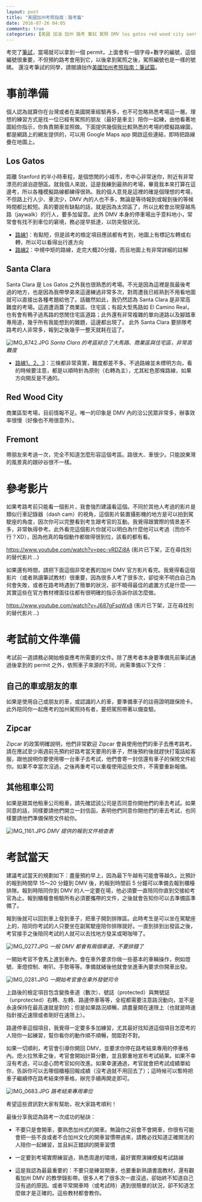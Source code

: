 ```yaml
---
layout: post
title: "美國加州考照指南：路考篇"
date: 2016-07-26 04:05
comments: true
categories: [美國 加油 加州 路考 筆試 駕照 DMV los gatos red wood city santa clara 矽谷 灣區 樹懶 留學]
---
```

考完了[筆試](http://blog.ponan.li/post/2016/07/26/united-states-california-guide-to-driver-license-paper-test-dmv "美國加州考照指南：筆試篇")，當場就可以拿到一個 permit，上面會有一個字母+數字的編號，這個編號很重要，不但預約路考會用到它，以後拿到駕照之後，駕照編號也是一樣的號碼。
還沒考筆試的同學，請閱讀拙作[美國加州考照指南：筆試篇](http://blog.ponan.li/post/2016/07/26/united-states-california-guide-to-driver-license-paper-test-dmv "美國加州考照指南：筆試篇")。



# 事前準備

個人認為就算你在台灣或者在美國開車經驗再多，也不可忽略熟悉考場這一層。理想的練習方式是找一位已經有駕照的朋友（最好是車主）陪你一起練，由他看著地圖給你指示，你負責開車並照做。下面提供幾個我比較熟悉的考場的模擬路線圖，都是網路上的網友提供的，可以用 Google Maps app 開啟這些連結，即時把路線疊在地圖上。

## Los Gatos

距離 Stanford 約半小時車程，是個悠閒的小城市，市中心非常迷你，附近有非常漂亮的湖泊遊憩區。就我個人來說，這是我練到最熟的考場，畢竟我本來打算在這邊考，所以各種模擬路線都練得很熟。我的個人意見是這裡的確是個理想的考場，不但路上行人少、車流少，DMV 內的人也不多，無論是等待報到或報到後的等候時間都比較短。真的要說有缺點的話，就是因為太郊區了，所以比較會出現穿越馬路（jaywalk）的行人，要多加留意。此外 DMV 本身的停車場出乎意料地小，常常會有找不到車位的窘境，務必提早抵達，以防突發狀況。

- [路線1](https://www.google.com/maps/d/u/0/viewer?hl=en_US&mid=1hdNxgaYW3gXqms8g3fJ3EHkm3ms)：有點短，但是該考的檢定項目應該都有考到，地圖上有標記左轉或右轉，所以可以看得出行進方向
- [路線2](https://www.google.com/maps/d/u/0/viewer?mid=1zLZ7D7PSpDKY0WuRnF0Y5y1MSDg&hl=en_US)：中規中矩的路線，走完大概20分鐘，而且地圖上有非常詳細的註解

## Santa Clara

Santa Clara 是 Los Gatos 之外我也很熟悉的考場。不光是因為這裡是我最後考過的地方，也是因為我帶學弟來這邊練過非常多次，對周遭我已經熟到不用看地圖就可以直接出各種考題給他了。話雖然如此，我仍然認為 Santa Clara 是非常高難度的考場。這週遭涵蓋了商業區、住宅區；有超大型馬路如 El Camino Real，也有會有鴨子過馬路的悠閒住宅區道路；此外還有非常複雜的單向道路以及腳踏車專用道，幾乎所有我能想到的難題，這邊都出現了。
此外 Santa Clara 要排隊考路考的人非常多，報到之後幾乎一整天就耗在這了。

![IMG_8742.JPG](/assets/img/2016/SsvRpkHaRtuv2UE6aw9F_IMG_8742.JPG)
*Santa Clara 的考區綜合了大馬路、商業區與住宅區，非常高難度*

- [路線1、2、3](https://www.google.com/maps/d/u/0/viewer?mid=1QX9EP-QXKvOHSXFbwO6-xGFEAaQ&hl=en_US)：三條都非常真實，難度都差不多。不過路線並未標明方向，看的時候要注意，都是以順時針為原則（右轉為主），尤其紅色那條路線，如果方向開反是不通的。

## Red Wood City

商業區型考場，目前情報不足。唯一的印象是 DMV 內的洽公民眾非常多，辦事效率很慢（好像也不用很意外）。

## Fremont

帶朋友來考過一次，完全不知道怎麼形容這個考區。路很大、車很少。只能說東灣的風景真的跟矽谷很不一樣。

# 參考影片

如果考路考前只能看一個影片，我會強烈建議看這個。不同於其他人考過的影片是類似行車記錄器（dash cam）的視角，這個影片裝置攝影機的地方是可以拍到駕駛座的角度，因次你可以完整看到考生跟考官的互動。我覺得跟實際的情景差不多，非常執得參考。此外看完這個影片你就可以明白為什麼他可以考過（而你不行？XD），因為他真的每個動作都做得很到位，該看的都有看。

https://www.youtube.com/watch?v=pec-vRDZi8A
(影片已下架，正在尋找別的替代影片...)

如果還有時間，請把下面這個非常老舊的加州 DMV 官方影片看完。我覺得看這個影片（或者熟讀筆試教材）很重要，因為很多人考了很多次，卻從來不明白自己為何會失敗，或者在路考時遇到了簡單的狀況，卻不曉得最佳的處置方式是什麼——其實這些在官方教材裡面往往都有很明確的指示告訴你該怎麼做。

https://www.youtube.com/watch?v=J687gFsqWx8
(影片已下架，正在尋找別的替代影片...)


# 考試前文件準備

考試前一週請務必開始檢查應考所需要的文件。除了應考者本身要準備先前筆試通過後拿到的 permit 之外，依照車子來源的不同，尚需準備以下文件：

## 自己的車或朋友的車
如果是使用自己或朋友的車，或認識的人的車，要準備車子的註冊證明跟保險卡。此外陪同你一起應考的加州駕照持有者，要把駕照帶著以備查驗。

## Zipcar
Zipcar 的政策明確說明，他們非常歡迎 Zipcar 會員使用他們的車子去應考路考。請在應試至少兩週前先預約好路考當天要用的車子，然後預約後就趕快打電話給客服，跟他說明你要使用哪一台車子去考試，他們會寄一封信還有車子的保險文件給你。如果不幸當次沒過，之後再重考可以重複使用這些文件，不需要重新報備。

## 其他租車公司
如果是跟其他租車公司租車，請先確認該公司是否同意你開他們的車去考試。如果同意的話，同樣要請他們開立一封信函，表明他們同意你開他們的車去考試，也同樣要請他們準備保險文件給你。


![IMG_1161.JPG](/assets/img/2016/CeJxfD3YTXehjGMvRvKQ_IMG_1161.JPG)
*DMV 提供的報到文件檢查表*

# 考試當天

建議考試當天的規劃如下：盡量預約早上，因為最下午越有可能會等越久。比預計的報到時間早 15～20 分鐘到 DMV 後，約報到時間前 5 分鐘可以準備去報到櫃檯排隊。報到時陪同你到 DMV 的人一定要在場，他必須要一直陪同你直到交接給考官為止。報到櫃檯會檢驗所有必須要攜帶的文件，之後就會告知你可以去準備區準備了。

報到後就可以回到車上發到車子，把車子開到排隊區。此時考生是可以坐在駕駛座上的，陪同你考試的人只要坐在副駕駛座陪你排隊就好。一直到排到出發區之後，考官接手之後陪同考試的人就可以去找地方發呆或喝咖啡了。

![IMG_0277.JPG](/assets/img/2016/M72nG9uJSiuuPmrKx1w1_IMG_0277.JPG)
*一般 DMV 都會有兩個車道，不要排錯了*

一開始考官不會馬上進到車內，會在車外要求你做一些基本的車輛操作，例如燈號、車燈控制、喇叭、手勢等等。準備就緒後他就會坐進車內要求你開車出發。

![IMG_0281.JPG](/assets/img/2016/XaaMgNquSHycthNgoFVB_IMG_0281.JPG)
*一開始考官會在車外發號司令*

上路後的檢定項目包含變換車道（數次）、號誌（protected）與無號誌（unprotected）右轉、左轉、路邊停車等等，全程都需要注意路況動向，並不是永遠保持在最高速就是對的；但是如果路況順暢，請盡量開在速限上（也就是時速指針接近速限或者剛好在速限上）。

路邊停車這個項目，我覺得一定要多多加練習，尤其最好找知道這個項目怎麼考的人陪你一起練習，幫你看你的動作順不順暢，間距對不對。

如果一切順利，考官會引導你開回 DMV，並要求你停在路考結束專用的停車格內。熄火拉煞車之後，考官會開始計算分數，並且鄭重地宣布考試結果。如果不幸沒有考過，可以虛心問考官如何改進。如果幸運通過，考官就會把考試成績單給你，告訴你可以去哪個櫃檯回報成績（沒考過就不用回去了）；這時候可以暫時把車子繼續停在路考結束停車格，辦完手續再開走即可。

![IMG_0683.JPG](/assets/img/2016/od87yluuShe018lDVPP2_IMG_0683.JPG)
*路考結束專用車位*

希望這些資訊對大家有幫助，祝大家路考順利！

最後分享我認為路考一次成功的秘訣：

- 不要只是會開車，要熟悉加州式的開車。無論你之前會不會開車，你很有可能會把一些不良或者不合加州文化的開車習慣帶過來，請務必找知道正確開法的人陪你一起練習，並且糾正錯誤的開車習慣

- 一定要到考場實際練習過，熟悉周邊的環境，最好實際演練模擬考試路線

- 這是我認為最最重要的：不要只是練習開車，也要重新熟讀書面教材，還有觀看加州 DMV 的教學錄影帶。很多人考了很多次一直沒過，卻始終不知道自己沒有過的原因。或者平常開車時（或考試時）遇到很簡單的狀況，卻不知道怎麼做才是正確的。這些教材都會教你。
